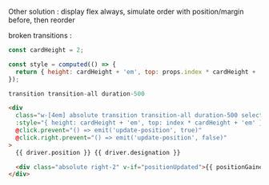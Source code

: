 Other solution :
display flex always, simulate order with position/margin before, then reorder

broken transitions :

```js
const cardHeight = 2;

const style = computed(() => {
  return { height: cardHeight + 'em', top: props.index * cardHeight + 'em' };
});

transition transition-all duration-500
```

```html
<div
  class="w-[4em] absolute transition transition-all duration-500 select-none flex pl-2 items-center cursor-pointer"
  :style="{ height: cardHeight + 'em', top: index * cardHeight + 'em' }"
  @click.prevent="() => emit('update-position', true)"
  @click.right.prevent="() => emit('update-position', false)"
>
  {{ driver.position }} {{ driver.designation }}

  <div class="absolute right-2" v-if="positionUpdated">{{ positionGained ? '-' : '+' }}</div>
</div>
```
